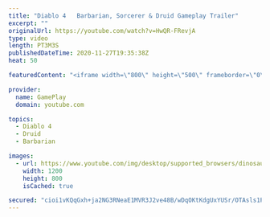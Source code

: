 ```yaml
---
title: "Diablo 4   Barbarian, Sorcerer & Druid Gameplay Trailer"
excerpt: ""
originalUrl: https://youtube.com/watch?v=HwQR-FRevjA
type: video
length: PT3M3S
publishedDateTime: 2020-11-27T19:35:38Z
heat: 50

featuredContent: "<iframe width=\"800\" height=\"500\" frameborder=\"0\" src=\"https://www.youtube.com/embed/HwQR-FRevjA\" allow=\"accelerometer; autoplay; encrypted-media; gyroscope; picture-in-picture\" allowfullscreen></iframe>"

provider:
  name: GamePlay
  domain: youtube.com

topics:
  - Diablo 4
  - Druid
  - Barbarian

images:
  - url: https://www.youtube.com/img/desktop/supported_browsers/dinosaur.png
    width: 1200
    height: 800
    isCached: true

secured: "cioi1vKQqGxh+ja2NG3RNeaE1MVR3J2ve48B/wDqOKtKdgUxYUSr/OTAsls1PmTBfB+MAHxvuXtzGpeVzFLMR+JOlLR0k79miXIvrHwwSIBatrzfZAN2L+naXmL2E6uOju+6sommKtIpvuBRqfLXGJyZSppgoQ8uDkfRLe9xi+rJYWIXUafpzGVQo2H5CSUqJWiNeqP3YnsGVSsKt5EHZJuMvUfUzHqE/O/FTFYHNZU6j415NdDDyRn90LU8eL7uLzYIlpODwOg39ABJ/t+VIodC1XhwCAWpfPiHyV2TloAis8WIisbDxPli/7Wm7Oqbd7sKWESj2GgbQkThpWSJkBBp7GqsM1spH0W/Q/vNKIr0IwuqeEPgOnT6XK+/yQO9zN7UoLGNOwEnGN0U8VkEI+FZFvwdNwJYPIc2yep7oAI=;6FFZGLPuXbRBPxO2rOcVaQ=="
---
```



